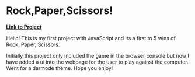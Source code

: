# Rock,Paper,Scissors!
[**Link to Project**](https://danielpopovici745.github.io/rockPaperScissors/)<br/>

Hello! This is my first project with JavaScript and its a first to 5 wins of Rock, Paper, Scissors. 

Initially this project only included the game in the browser console  but now I have added a ui into the webpage for the user to play against the computer. Went for a darmode theme. Hope you enjoy!
